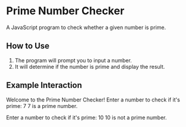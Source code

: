
# Prime Number Checker

A JavaScript program to check whether a given number is prime.

## How to Use
1. The program will prompt you to input a number.
2. It will determine if the number is prime and display the result.

## Example Interaction
Welcome to the Prime Number Checker! Enter a number to check if it's prime: 7 7 is a prime number.

Enter a number to check if it's prime: 10 10 is not a prime number.
